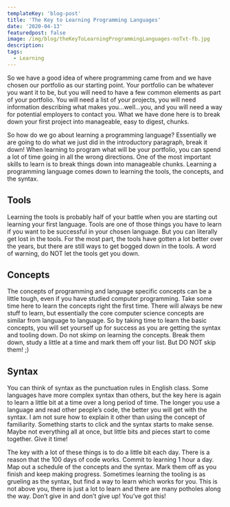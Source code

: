 ```yaml
---
templateKey: 'blog-post'
title: 'The Key to Learning Programming Languages'
date: '2020-04-13'
featuredpost: false
image: /img/blog/theKeyToLearningProgrammingLanguages-noTxt-fb.jpg
description:
tags:
  - Learning
---
```


So we have a good idea of where programming came from and we have chosen our portfolio as our starting point. Your portfolio can be whatever you want it to be, but you will need to have a few common elements as part of your portfolio. You will need a list of your projects, you will need information describing what makes you...well...you, and you will need a way for potential employers to contact you. What we have done here is to break down your first project into manageable, easy to digest, chunks.

So how do we go about learning a programming language? Essentially we are going to do what we just did in the introductory paragraph, break it down! When learning to program what will be your portfolio, you can spend a lot of time going in all the wrong directions. One of the most important skills to learn is to break things down into manageable chunks. Learning a programming language comes down to learning the tools, the concepts, and the syntax.

## Tools

Learning the tools is probably half of your battle when you are starting out learning your first language. Tools are one of those things you have to learn if you want to be successful in your chosen language. But you can literally get lost in the tools. For the most part, the tools have gotten a lot better over the years, but there are still ways to get bogged down in the tools.
A word of warning, do NOT let the tools get you down.

## Concepts

The concepts of programming and language specific concepts can be a little tough, even if you have studied computer programming. Take some time here to learn the concepts right the first time. There will always be new stuff to learn, but essentially the core computer science concepts are similar from language to language. So by taking time to learn the basic concepts, you will set yourself up for success as you are getting the syntax and tooling down. Do not skimp on learning the concepts. Break them down, study a little at a time and mark them off your list. But DO NOT skip them! ;)

## Syntax

You can think of syntax as the punctuation rules in English class. Some languages have more complex syntax than others, but the key here is again to learn a little bit at a time over a long period of time. The longer you use a language and read other people’s code, the better you will get with the syntax. I am not sure how to explain it other than using the concept of familiarity. Something starts to click and the syntax starts to make sense. Maybe not everything all at once, but little bits and pieces start to come together. Give it time!

The key with a lot of these things is to do a little bit each day. There is a reason that the 100 days of code works. Commit to learning 1 hour a day. Map out a schedule of the concepts and the syntax. Mark them off as you finish and keep making progress. Sometimes learning the tooling is as grueling as the syntax, but find a way to learn which works for you. This is not above you, there is just a lot to learn and there are many potholes along the way. Don’t give in and don’t give up! You’ve got this!
